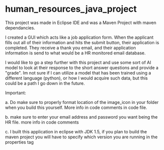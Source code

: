# human_resources_java_project

This project was made in Eclipse IDE and was a Maven Project with maven dependancies.

I created a GUI which acts like a job application form. When the applicant fills out all of their information and hits the submit button, their application is completed. They receive a thank you email, and their application information is send to what would be a HR monitored email database.

I would like to go a step further with this project and use some sort of AI model to look at their response to the short answer questions and provide a "grade". Im not sure if I can utilize a model that has been trained using a different language (python), or how I would acquire such data, but this could be a path I go down in the future.

Important: 

a. Do make sure to properly format location of the image_icon in your folder when you build this yourself. More info in code comments in code file.

b. make sure to enter your email address and password you want being the HR file. more info in code comments

c. I built this application in eclipse with JDK 1.5, if you plan to build the maven project you will have to specify which version you are running in the properties tag


